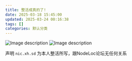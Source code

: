 ```yaml
---
title: 整活成真的了!
date: 2025-03-18 15:45:00
updated: 2025-03-24 00:16:38
tags: []
categories: 默认分类
---
```


![Image description](https://s.rmimg.com/2025-03-18/1742308936-745290-renderedimage.jpg)
![Image description](https://s.rmimg.com/2025-03-19/1742347706-834125-1742308966-280949-2025-03-18-224237.png)

声明 `nic.xh.sd` 为本人整活所写，跟NodeLoc论坛无任何关系
